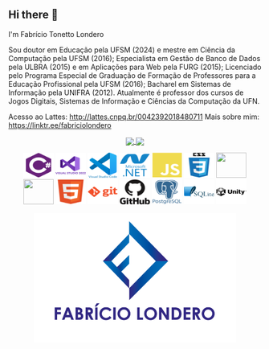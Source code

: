 ## Hi there 👋

I'm Fabrício Tonetto Londero


Sou doutor em Educação pela UFSM (2024) e mestre em Ciência da Computação pela UFSM (2016); Especialista em Gestão de Banco de Dados pela ULBRA (2015) e em Aplicações para Web pela FURG (2015); Licenciado pelo Programa Especial de Graduação de Formação de Professores para a Educação Profissional pela UFSM (2016); Bacharel em Sistemas de Informação pela UNIFRA (2012). Atualmente é professor dos cursos de Jogos Digitais, Sistemas de Informação e Ciências da Computação da UFN.

Acesso ao Lattes: http://lattes.cnpq.br/0042392018480711
Mais sobre mim: https://linktr.ee/fabriciolondero 



<p align="center">
  <a href="[https://github.com/anuraghazra/github-readme-stats](https://linktr.ee/fabriciolondero)">
    <img height="200" align="center" src="https://github-readme-stats.vercel.app/api?username=Ernakh&rank_icon=github" />
  </a>
  <a href="[https://github.com/anuraghazra/convoychat](https://linktr.ee/fabriciolondero)">
    <img height="200" align="center" src="https://github-readme-stats.vercel.app/api/top-langs/?username=Ernakh&hide_progress=true" />
  </a>
</p>

          
<p align="center">
  <img alt="" height="50" width="60" src="https://raw.githubusercontent.com/devicons/devicon/6910f0503efdd315c8f9b858234310c06e04d9c0/icons/csharp/csharp-plain.svg">
  <img alt="" height="50" width="60" src="https://raw.githubusercontent.com/devicons/devicon/6910f0503efdd315c8f9b858234310c06e04d9c0/icons/visualstudio/visualstudio-original-wordmark.svg">
  <img alt="" height="50" width="60" src="https://raw.githubusercontent.com/devicons/devicon/6910f0503efdd315c8f9b858234310c06e04d9c0/icons/vscode/vscode-original-wordmark.svg">
  <img alt="" height="50" width="60" src="https://raw.githubusercontent.com/devicons/devicon/6910f0503efdd315c8f9b858234310c06e04d9c0/icons/dot-net/dot-net-plain-wordmark.svg">
  <img alt="" height="50" width="60" src="https://raw.githubusercontent.com/devicons/devicon/6910f0503efdd315c8f9b858234310c06e04d9c0/icons/javascript/javascript-plain.svg">
  <img alt="" height="50" width="60" src="https://raw.githubusercontent.com/devicons/devicon/6910f0503efdd315c8f9b858234310c06e04d9c0/icons/css3/css3-original-wordmark.svg">
  <img alt="" height="50" width="60" src="https://cdn.jsdelivr.net/gh/devicons/devicon@latest/icons/spring/spring-original.svg">
  <img alt="" height="50" width="60" src="https://cdn.jsdelivr.net/gh/devicons/devicon@latest/icons/java/java-original.svg">
  <img alt="" height="50" width="60" src="https://raw.githubusercontent.com/devicons/devicon/master/icons/html5/html5-original.svg">
  <img alt="" height="50" width="60" src="https://raw.githubusercontent.com/devicons/devicon/6910f0503efdd315c8f9b858234310c06e04d9c0/icons/git/git-plain-wordmark.svg">
  <img alt="" height="50" width="60" src="https://raw.githubusercontent.com/devicons/devicon/6910f0503efdd315c8f9b858234310c06e04d9c0/icons/github/github-original-wordmark.svg">
  <img alt="" height="50" width="60" src="https://raw.githubusercontent.com/devicons/devicon/6910f0503efdd315c8f9b858234310c06e04d9c0/icons/postgresql/postgresql-plain-wordmark.svg">
  <img alt="" height="50" width="60" src="https://raw.githubusercontent.com/devicons/devicon/6910f0503efdd315c8f9b858234310c06e04d9c0/icons/sqlite/sqlite-original-wordmark.svg">
  <img alt="" height="50" width="60" src="https://raw.githubusercontent.com/devicons/devicon/6910f0503efdd315c8f9b858234310c06e04d9c0/icons/unity/unity-original-wordmark.svg">
</p>

<div align="center">
      <img src="logofabricio03%402x.png" width="80%" alt="exemplo imagem">
</div>
